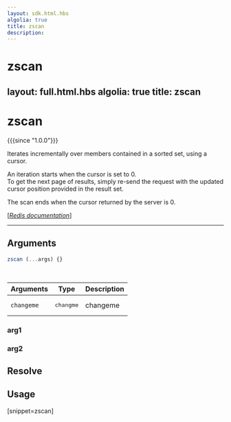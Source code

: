 ```yaml
---
layout: sdk.html.hbs
algolia: true
title: zscan
description:
---
```


# zscan
layout: full.html.hbs
algolia: true
title: zscan
---

# zscan

{{{since "1.0.0"}}}

Iterates incrementally over members contained in a sorted set, using a cursor.

An iteration starts when the cursor is set to 0.  
To get the next page of results, simply re-send the request with the updated cursor position provided in the result set.  

The scan ends when the cursor returned by the server is 0.

[[_Redis documentation_]](https://redis.io/commands/sscan)

---

## Arguments

```js
zscan (...args) {}

```

<br/>

| Arguments    | Type    | Description |
|--------------|---------|-------------|
| ``changeme`` | <pre>changme</pre> | changeme    |

### arg1

### arg2

## Resolve

## Usage

[snippet=zscan]

